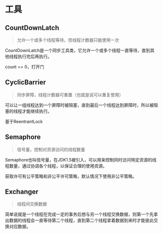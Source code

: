 # 工具

## CountDownLatch

> 允许一个或多个线程等待，但线程计数器只能使用一次

CountDownLatch是一个同步工具类，它允许一个或多个线程一直等待，直到其他线程执行完后再执行。

count == 0，打开门

## CyclicBarrier

> 同步屏障，线程计数器可重置（也就是说可以重复使用）

可以让一组线程达到一个屏障时被阻塞，直到最后一个线程达到屏障时，所以被阻塞的线程才能继续执行。

基于ReentrantLock

## Semaphore

> 信号量，控制对资源访问的线程数量

Semaphore也叫信号量，在JDK1.5被引入，可以用来控制同时访问特定资源的线程数量，通过协调各个线程，以保证合理的使用资源。

获取许可有公平策略和非公平许可策略，默认情况下使用非公平策略。

## Exchanger

> 线程间交换数据

简单说就是一个线程在完成一定的事务后想与另一个线程交换数据，则第一个先拿出数据的线程会一直等待第二个线程，直到第二个线程拿着数据到来时才能彼此交换对应数据。